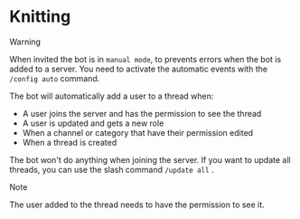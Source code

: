 # Knitting

> [!WARNING]
> When invited the bot is in `manual mode`, to prevents errors when the bot is added to a server. 
> You need to activate the automatic events with the `/config auto` command.

The bot will automatically add a user to a thread when:
- A user joins the server and has the permission to see the thread
- A user is updated and gets a new role
- When a channel or category that have their permission edited
- When a thread is created

The bot won't do anything when joining the server. If you want to update all threads, you can use the slash command `/update all` .

> [!NOTE] 
> The user added to the thread needs to have the permission to see it.